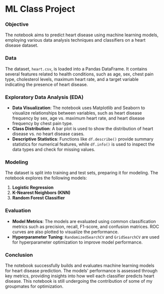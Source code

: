 # ML Class Project

### **Objective**
The notebook aims to predict heart disease using machine learning models, employing various data analysis techniques and classifiers on a heart disease dataset.

### **Data**
The dataset, `heart.csv`, is loaded into a Pandas DataFrame. It contains several features related to health conditions, such as age, sex, chest pain type, cholesterol levels, maximum heart rate, and a target variable indicating the presence of heart disease.

### **Exploratory Data Analysis (EDA)**
- **Data Visualization**: The notebook uses Matplotlib and Seaborn to visualize relationships between variables, such as heart disease frequency by sex, age vs. maximum heart rate, and heart disease frequency by chest pain type.
- **Class Distribution**: A bar plot is used to show the distribution of heart disease vs. no heart disease cases.
- **Descriptive Statistics**: Functions like `df.describe()` provide summary statistics for numerical features, while `df.info()` is used to inspect the data types and check for missing values.

### **Modeling**
The dataset is split into training and test sets, preparing it for modeling. The notebook explores the following models:
1. **Logistic Regression**
2. **K-Nearest Neighbors (KNN)**
3. **Random Forest Classifier**

### **Evaluation**
- **Model Metrics**: The models are evaluated using common classification metrics such as precision, recall, F1-score, and confusion matrices. ROC curves are also plotted to visualize the performance.
- **Hyperparameter Tuning**: `RandomizedSearchCV` and `GridSearchCV` are used for hyperparameter optimization to improve model performance.

### **Conclusion**
The notebook successfully builds and evaluates machine learning models for heart disease prediction. The models' performance is assessed through key metrics, providing insights into how well each classifier predicts heart disease. This notebook is still undergoing the contribution of some of my groupmates for optimization.
